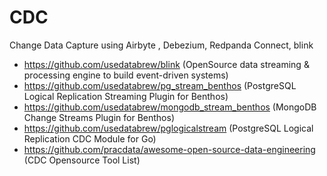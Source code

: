 # CDC
Change Data Capture using Airbyte , Debezium, Redpanda Connect, blink

- https://github.com/usedatabrew/blink (OpenSource data streaming & processing engine to build event-driven systems)
- https://github.com/usedatabrew/pg_stream_benthos (PostgreSQL Logical Replication Streaming Plugin for Benthos)
- https://github.com/usedatabrew/mongodb_stream_benthos (MongoDB Change Streams Plugin for Benthos)
- https://github.com/usedatabrew/pglogicalstream (PostgreSQL Logical Replication CDC Module for Go)
- https://github.com/pracdata/awesome-open-source-data-engineering (CDC Opensource Tool List) 
